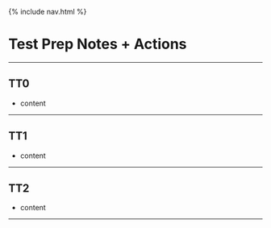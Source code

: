 {% include nav.html %}
# Test Prep Notes + Actions
***
## TT0
- content

***

## TT1
- content

***

## TT2
- content

***
